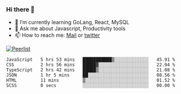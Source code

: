 ### Hi there 👋

- 🌱 I’m currently learning GoLang, React, MySQL
- 💬 Ask me about Javascript, Productivity tools 
- 📫 How to reach me: [Mail](mailto:kvaishak47@gmail.com) or [twitter](https://twitter.com/kvaish4k)

[![Peerlist](https://peerlist-readme-badge.herokuapp.com/api/kvaishak)](https://peerlist.io/kvaishak)

<!--START_SECTION:waka-->

```text
JavaScript   5 hrs 53 mins   ███████████▒░░░░░░░░░░░░░   45.91 %
CSS          2 hrs 56 mins   █████▓░░░░░░░░░░░░░░░░░░░   22.94 %
TypeScript   2 hrs 42 mins   █████▒░░░░░░░░░░░░░░░░░░░   21.08 %
JSON         1 hr 5 mins     ██░░░░░░░░░░░░░░░░░░░░░░░   08.56 %
HTML         11 mins         ▒░░░░░░░░░░░░░░░░░░░░░░░░   01.52 %
SCSS         0 secs          ░░░░░░░░░░░░░░░░░░░░░░░░░   00.00 %
```

<!--END_SECTION:waka-->
